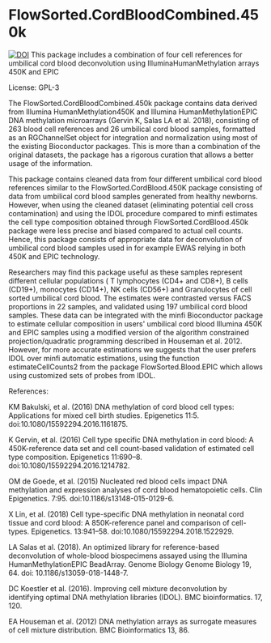 # FlowSorted.CordBloodCombined.450k
[![DOI](https://zenodo.org/badge/167406689.svg)](https://zenodo.org/badge/latestdoi/167406689)
This package includes a combination of four cell references for umbilical cord 
blood deconvolution using IlluminaHumanMethylation arrays 450K and EPIC 


License: GPL-3

The FlowSorted.CordBloodCombined.450k package contains data derived from 
Illumina HumanMethylation450K and Illumina HumanMethylationEPIC DNA methylation 
microarrays (Gervin K, Salas LA et al. 2018), consisting of 263 blood cell 
references and 26 umbilical cord blood samples, formatted as an RGChannelSet 
object for integration and normalization using most of the existing Bioconductor
packages. This is more than a combination of the original datasets, the package
has a rigorous curation that allows a better usage of the information.

This package contains cleaned data from four different umbilical cord blood 
references similar to the FlowSorted.CordBlood.450K package consisting of data 
from umbilical cord blood samples generated from healthy newborns. However, 
when using the cleaned dataset (eliminating potential cell cross contamination) 
and using the IDOL procedure compared to minfi estimates the cell type 
composition obtained through FlowSorted.CordBlood.450k package were less precise
and biased compared to actual cell counts. Hence, this package consists of 
appropriate data for deconvolution of umbilical cord blood samples used in for 
example EWAS relying in both 450K and EPIC technology.

Researchers may find this package useful as these samples represent different 
cellular populations ( T lymphocytes (CD4+ and CD8+), B cells (CD19+), monocytes
(CD14+), NK cells (CD56+) and Granulocytes of cell sorted umbilical cord blood. 
The estimates were contrasted versus FACS proportions in 22 samples, and 
validated using 197 umbilical cord blood samples. These data can be integrated 
with the minfi Bioconductor package to estimate cellular composition in users' 
umbilical cord blood Illumina 450K and EPIC samples using a modified version of 
the algorithm constrained projection/quadratic programming described in Houseman
et al. 2012. However, for more accurate estimations we suggests that the user 
prefers IDOL over minfi automatic estimations, using the function
estimateCellCounts2 from the package FlowSorted.Blood.EPIC which allows using 
customized sets of probes from IDOL.

References: 

KM Bakulski, et al. (2016) DNA methylation of cord blood 
cell types: Applications for mixed cell birth studies. Epigenetics 11:5. 
doi:10.1080/15592294.2016.1161875.

K Gervin, et al. (2016) Cell type specific DNA methylation in
cord blood: A 450K-reference data set and cell count-based validation of 
estimated cell type composition. Epigenetics 11:690–8. 
doi:10.1080/15592294.2016.1214782. 

OM de Goede, et al. (2015) Nucleated red blood cells impact DNA 
methylation and expression analyses of cord blood hematopoietic cells. 
Clin Epigenetics. 7:95. doi:10.1186/s13148-015-0129-6.

X Lin, et al. (2018) Cell type-specific DNA methylation in 
neonatal cord tissue and cord blood: A 850K-reference panel and comparison 
of cell-types. Epigenetics. 13:941–58. doi:10.1080/15592294.2018.1522929.

LA Salas et al. (2018). An optimized library for reference-based deconvolution 
of whole-blood biospecimens assayed using the  Illumina HumanMethylationEPIC 
BeadArray. Genome Biology Genome Biology 19, 64. doi: 10.1186/s13059-018-1448-7.

DC Koestler et al. (2016). Improving cell mixture deconvolution by identifying 
optimal DNA methylation libraries (IDOL). BMC bioinformatics. 17, 120.

EA Houseman et al. (2012) DNA methylation arrays as surrogate measures of cell 
mixture distribution. BMC Bioinformatics 13, 86.


